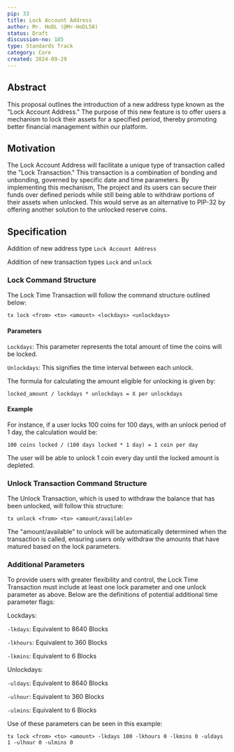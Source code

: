 ```yaml
---
pip: 33
title: Lock Account Address
author: Mr. HoDL (@Mr-HoDL58)
status: Draft
discussion-no: 185
type: Standards Track
category: Core
created: 2024-09-29
---
```


## Abstract

This proposal outlines the introduction of a new address type known as the "Lock Account Address." The purpose
of this new feature is to offer users a mechanism to lock their assets for a specified period, thereby
promoting better financial management within our platform.

## Motivation

The Lock Account Address will facilitate a unique type of transaction called the "Lock Transaction." This
transaction is a combination of bonding and unbonding, governed by specific date and time parameters.
By implementing this mechanism, The project and its users can secure their funds over defined periods while
still being able to withdraw portions of their assets when unlocked. This would serve as an alternative to
PIP-32 by offering another solution to the unlocked reserve coins.

## Specification

Addition of new address type `Lock Account Address`

Addition of new transaction types `Lock` and `unlock`

### Lock Command Structure

The Lock Time Transaction will follow the command structure outlined below:

`tx lock <from> <to> <amount> <lockdays> <unlockdays>`

#### Parameters

`Lockdays`: This parameter represents the total amount of time the coins will be locked.

`Unlockdays`: This signifies the time interval between each unlock.

The formula for calculating the amount eligible for unlocking is given by:

`locked_amount / lockdays * unlockdays = X per unlockdays`

#### Example

For instance, if a user locks 100 coins for 100 days, with an unlock period of 1 day, the calculation would be:

`100 coins locked / (100 days locked * 1 day) = 1 coin per day`

The user will be able to unlock 1 coin every day until the locked amount is depleted.

### Unlock Transaction Command Structure

The Unlock Transaction, which is used to withdraw the balance that has been unlocked, will follow this structure:

 `tx unlock <from> <to> <amount/available>`

The "amount/available" to unlock will be automatically determined when the transaction is called, ensuring users
only withdraw the amounts that have matured based on the lock parameters.

### Additional Parameters

To provide users with greater flexibility and control, the Lock Time Transaction must include at least one lock
parameter and one unlock parameter as above. Below are the definitions of potential additional time parameter flags:

Lockdays:

`-lkdays`: Equivalent to 8640 Blocks

`-lkhours`: Equivalent to 360 Blocks

`-lkmins`: Equivalent to 6 Blocks

Unlockdays:

`-uldays`: Equivalent to 8640 Blocks

`-ulhour`: Equivalent to 360 Blocks

`-ulmins`: Equivalent to 6 Blocks

Use of these parameters can be seen in this example:

`tx lock <from> <to> <amount> -lkdays 100 -lkhours 0 -lkmins 0 -uldays 1 -ulhour 0 -ulmins 0`
